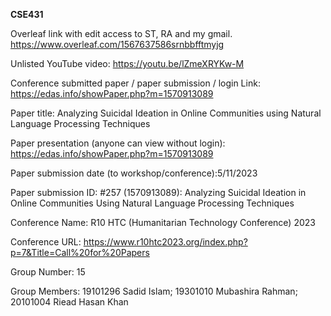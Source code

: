 **CSE431**


Overleaf link with edit access to ST, RA and my gmail.
https://www.overleaf.com/1567637586srnbbfftmyjg

Unlisted YouTube video:
https://youtu.be/lZmeXRYKw-M

Conference submitted paper / paper submission / login Link: https://edas.info/showPaper.php?m=1570913089 


Paper title:
Analyzing Suicidal Ideation in Online Communities using Natural Language Processing Techniques

Paper presentation (anyone can view without login): https://edas.info/showPaper.php?m=1570913089 


Paper submission date (to workshop/conference):5/11/2023


Paper submission ID: #257 (1570913089): Analyzing Suicidal Ideation in Online Communities Using Natural Language Processing Techniques


Conference Name: R10 HTC (Humanitarian Technology Conference) 2023


Conference URL: https://www.r10htc2023.org/index.php?p=7&Title=Call%20for%20Papers  


Group Number: 15


Group Members:
19101296 Sadid Islam;
19301010 Mubashira Rahman;
20101004 Riead Hasan Khan
